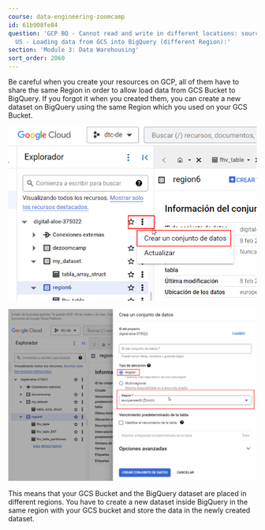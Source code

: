 ```yaml
---
course: data-engineering-zoomcamp
id: 61b908fe84
question: 'GCP BQ - Cannot read and write in different locations: source: EU, destination:
  US - Loading data from GCS into BigQuery (different Region):'
section: 'Module 3: Data Warehousing'
sort_order: 2060
---
```


Be careful when you create your resources on GCP, all of them have to share the same Region in order to allow load data from GCS Bucket to BigQuery. If you forgot it when you created them, you can create a new dataset on BigQuery using the same Region which you used on your GCS Bucket.

![Image](images/data-engineering-zoomcamp/image_924b3959.png)

![Image](images/data-engineering-zoomcamp/image_4d72f30c.png)

This means that your GCS Bucket and the BigQuery dataset are placed in different regions. You have to create a new dataset inside BigQuery in the same region with your GCS bucket and store the data in the newly created dataset.

